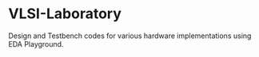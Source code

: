 # VLSI-Laboratory
Design and Testbench codes for various hardware implementations using EDA Playground.
